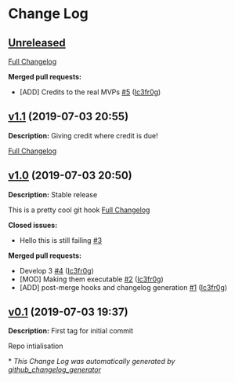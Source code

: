 # Change Log

## [Unreleased](https://github.com/Ic3fr0g/autochangelog-hook/tree/HEAD)

[Full Changelog](https://github.com/Ic3fr0g/autochangelog-hook/compare/v1.1...HEAD)

**Merged pull requests:**

- \[ADD\] Credits to the real MVPs [\#5](https://github.com/Ic3fr0g/autochangelog-hook/pull/5) ([Ic3fr0g](https://github.com/Ic3fr0g))

## [v1.1](https://github.com/Ic3fr0g/autochangelog-hook/tree/v1.1) (2019-07-03 20:55)

**Description:**
Giving credit where credit is due!

[Full Changelog](https://github.com/Ic3fr0g/autochangelog-hook/compare/v1.0...v1.1)

## [v1.0](https://github.com/Ic3fr0g/autochangelog-hook/tree/v1.0) (2019-07-03 20:50)

**Description:**
Stable release

This is a pretty cool git hook
[Full Changelog](https://github.com/Ic3fr0g/autochangelog-hook/compare/v0.1...v1.0)

**Closed issues:**

- Hello this is still failing [\#3](https://github.com/Ic3fr0g/autochangelog-hook/issues/3)

**Merged pull requests:**

- Develop 3 [\#4](https://github.com/Ic3fr0g/autochangelog-hook/pull/4) ([Ic3fr0g](https://github.com/Ic3fr0g))
- \[MOD\] Making them executable [\#2](https://github.com/Ic3fr0g/autochangelog-hook/pull/2) ([Ic3fr0g](https://github.com/Ic3fr0g))
- \[ADD\] post-merge hooks and changelog generation [\#1](https://github.com/Ic3fr0g/autochangelog-hook/pull/1) ([Ic3fr0g](https://github.com/Ic3fr0g))

## [v0.1](https://github.com/Ic3fr0g/autochangelog-hook/tree/v0.1) (2019-07-03 19:37)

**Description:**
First tag for initial commit

Repo intialisation


\* *This Change Log was automatically generated by [github_changelog_generator](https://github.com/skywinder/Github-Changelog-Generator)*